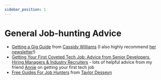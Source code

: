 ```yaml
---
sidebar_position: 1
---
```


# General Job-hunting Advice

- [Getting a Gig Guide](https://github.com/cassidoo/getting-a-gig) from [Cassidy Williams](https://cassidoo.co/) (I also highly recommend [her newsletter](https://cassidoo.co/newsletter/)!)
- [Getting Your First Coveted Tech Job: Advice from Senior Developers, Hiring Managers & Industry Recruiters](https://anniebombanie.medium.com/getting-your-first-coveted-tech-job-advice-from-senior-developers-hiring-managers-industry-5e2ed1eb4aa2) - lots of helpful advice from my friend [Annie](https://anniebombanie.com) on getting your first tech job
- [Free Guides For Job Hunters](https://resources.vaco.com/taylor-desseyn-free-guides) from [Taylor Desseyn](https://www.vaco.com/taylor/)
